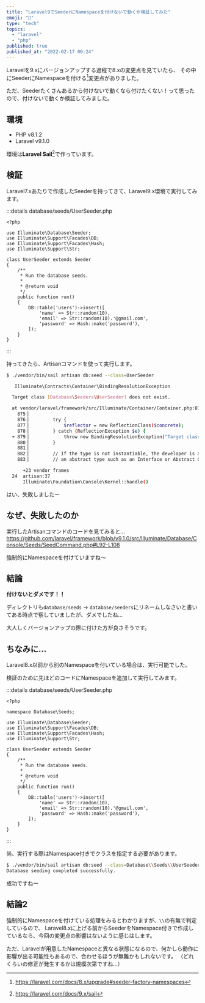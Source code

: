 ```yaml
---
title: "Laravel9でSeederにNamespaceを付けないで動くか検証してみた"
emoji: "🤖"
type: "tech"
topics:
  - "laravel"
  - "php"
published: true
published_at: "2022-02-17 00:24"
---
```


Laravelを9.xにバージョンアップする過程で8.xの変更点を見ていたら、
その中にSeederにNamespaceを付ける[^1]変更点がありました。

ただ、Seederたくさんあるから付けないで動くなら付けたくない！って思ったので、付けないで動くか検証してみました。

[^1]: https://laravel.com/docs/8.x/upgrade#seeder-factory-namespaces

## 環境
- PHP v8.1.2
- Laravel v9.1.0

環境は**Laravel Sail**[^2]で作っています。
[^2]: https://laravel.com/docs/9.x/sail

## 検証

Laravel7.xあたりで作成したSeederを持ってきて、Laravel9.x環境で実行してみます。

:::details database/seeds/UserSeeder.php
```php:database/seeds/UserSeeder.php
<?php

use Illuminate\Database\Seeder;
use Illuminate\Support\Facades\DB;
use Illuminate\Support\Facades\Hash;
use Illuminate\Support\Str;

class UserSeeder extends Seeder
{
    /**
     * Run the database seeds.
     *
     * @return void
     */
    public function run()
    {
        DB::table('users')->insert([
            'name' => Str::random(10),
            'email' => Str::random(10).'@gmail.com',
            'password' => Hash::make('password'),
        ]);
    }
}
```
:::

持ってきたら、Artisanコマンドを使って実行します。

```bash
$ ./vendor/bin/sail artisan db:seed --class=UserSeeder

   Illuminate\Contracts\Container\BindingResolutionException 

  Target class [Database\Seeders\UserSeeder] does not exist.

  at vendor/laravel/framework/src/Illuminate/Container/Container.php:879
    875▕ 
    876▕         try {
    877▕             $reflector = new ReflectionClass($concrete);
    878▕         } catch (ReflectionException $e) {
  ➜ 879▕             throw new BindingResolutionException("Target class [$concrete] does not exist.", 0, $e);
    880▕         }
    881▕ 
    882▕         // If the type is not instantiable, the developer is attempting to resolve
    883▕         // an abstract type such as an Interface or Abstract Class and there is

      +23 vendor frames 
  24  artisan:37
      Illuminate\Foundation\Console\Kernel::handle()
```

はい、失敗しましたー

## なぜ、失敗したのか

実行したArtisanコマンドのコードを見てみると...
https://github.com/laravel/framework/blob/v9.1.0/src/Illuminate/Database/Console/Seeds/SeedCommand.php#L92-L108

強制的にNamespaceを付けていますね〜

## 結論

**付けないとダメです！！**

ディレクトリも`database/seeds` -> `database/seeders`にリネームしなさいと書いてある時点で察していましたが、ダメでしたね...

大人しくバージョンアップの際に付けた方が良さそうです。

## ちなみに...

Laravel8.x以前から別のNamespaceを付いている場合は、実行可能でした。

検証のために先ほどのコードにNamespaceを追加して実行してみます。

:::details database/seeds/UserSeeder.php
```php:database/seeds/UserSeeder.php
<?php

namespace Database\Seeds;

use Illuminate\Database\Seeder;
use Illuminate\Support\Facades\DB;
use Illuminate\Support\Facades\Hash;
use Illuminate\Support\Str;

class UserSeeder extends Seeder
{
    /**
     * Run the database seeds.
     *
     * @return void
     */
    public function run()
    {
        DB::table('users')->insert([
            'name' => Str::random(10),
            'email' => Str::random(10).'@gmail.com',
            'password' => Hash::make('password'),
        ]);
    }
}
```
:::

尚、実行する際はNamespace付きでクラスを指定する必要があります。

```bash
$ ./vendor/bin/sail artisan db:seed --class=Database\\Seeds\\UserSeeder
Database seeding completed successfully.
```

成功ですねー

## 結論2

強制的にNamespaceを付けている処理をみるとわかりますが、`\\`の有無で判定しているので、
Laravel8.xに上げる前からSeederをNamespace付きで作成しているなら、今回の変更点の影響はないように感じはします。

ただ、Laravelが用意したNamespaceと異なる状態になるので、何かしら動作に影響が出る可能性もあるので、合わせるほうが無難かもしれないです。
（どれくらいの修正が発生するかは規模次第ですね...）